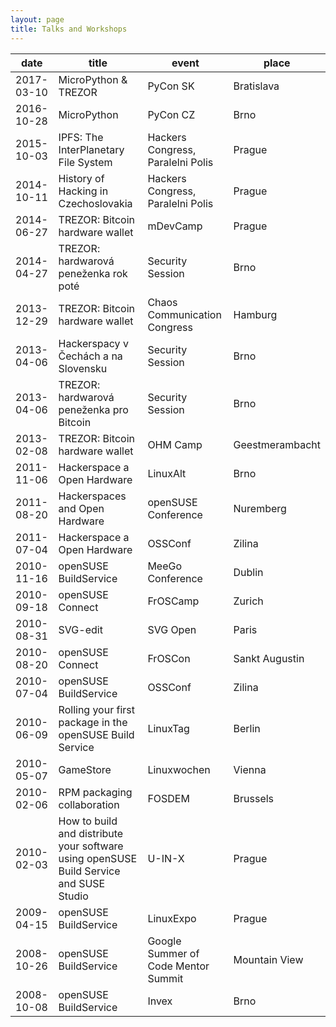 ```yaml
---
layout: page
title: Talks and Workshops
---
```


date       | title | event | place
-----------|-------|-------|---------------------
2017-03-10 | MicroPython & TREZOR | PyCon SK | Bratislava
2016-10-28 | MicroPython | PyCon CZ | Brno
2015-10-03 | IPFS: The InterPlanetary File System | Hackers Congress, Paralelni Polis | Prague
2014-10-11 | History of Hacking in Czechoslovakia | Hackers Congress, Paralelni Polis | Prague
2014-06-27 | TREZOR: Bitcoin hardware wallet | mDevCamp | Prague
2014-04-27 | TREZOR: hardwarová peneženka rok poté | Security Session | Brno
2013-12-29 | TREZOR: Bitcoin hardware wallet | Chaos Communication Congress | Hamburg
2013-04-06 | Hackerspacy v Čechách a na Slovensku | Security Session | Brno
2013-04-06 | TREZOR: hardwarová peneženka pro Bitcoin | Security Session | Brno
2013-02-08 | TREZOR: Bitcoin hardware wallet | OHM Camp | Geestmerambacht
2011-11-06 | Hackerspace a Open Hardware | LinuxAlt | Brno
2011-08-20 | Hackerspaces and Open Hardware | openSUSE Conference | Nuremberg
2011-07-04 | Hackerspace a Open Hardware | OSSConf | Zilina
2010-11-16 | openSUSE BuildService | MeeGo Conference | Dublin
2010-09-18 | openSUSE Connect | FrOSCamp | Zurich
2010-08-31 | SVG-edit | SVG Open | Paris
2010-08-20 | openSUSE Connect | FrOSCon | Sankt Augustin
2010-07-04 | openSUSE BuildService | OSSConf | Zilina
2010-06-09 | Rolling your first package in the openSUSE Build Service | LinuxTag | Berlin
2010-05-07 | GameStore | Linuxwochen | Vienna
2010-02-06 | RPM packaging collaboration | FOSDEM | Brussels
2010-02-03 | How to build and distribute your software using openSUSE Build Service and SUSE Studio | U-IN-X | Prague
2009-04-15 | openSUSE BuildService | LinuxExpo | Prague
2008-10-26 | openSUSE BuildService | Google Summer of Code Mentor Summit | Mountain View
2008-10-08 | openSUSE BuildService | Invex | Brno
